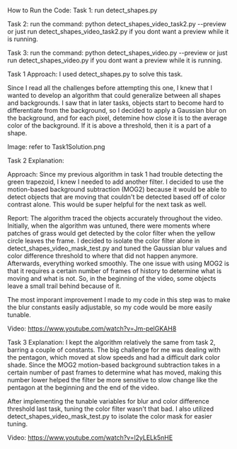 How to Run the Code:
Task 1: run detect_shapes.py

Task 2: run the command: python detect_shapes_video_task2.py --preview 
or just run detect_shapes_video_task2.py if you dont want a preview while it is running.

Task 3: run the command: python detect_shapes_video.py --preview
or just run detect_shapes_video.py if you dont want a preview while it is running.


Task 1 Approach:
I used detect_shapes.py to solve this task.

Since I read all the challenges before attempting this one, I knew that I wanted to develop an algorithm that could generalize between all shapes and backgrounds. I saw that in later tasks, objects start to become hard to differentiate from the background, so I decided to apply a Gaussian blur on the background, and for each pixel, detemine how close it is to the average color of the background. If it is above a threshold, then it is a part of a shape. 

Image: refer to Task1Solution.png

Task 2 Explanation:

Approach: Since my previous algorithm in task 1 had trouble detecting the green trapezoid, I knew I needed to add another filter. I decided to use the motion-based background subtraction (MOG2) because it would be able to detect objects that are moving that couldn't be detected based off of color contrast alone. This would be super helpful for the next task as well.

Report: The algorithm traced the objects accurately throughout the video. Initially, when the algorithm was untuned, there were moments where patches of grass would get detected by the color filter when the yellow circle leaves the frame. I decided to isolate the color filter alone in detect_shapes_video_mask_test.py and tuned the Gaussian blur values and color difference threshold to where that did not happen anymore. Afterwards, everything worked smoothly. The one issue with using MOG2 is that it requires a certain number of frames of history to determine what is moving and what is not. So, in the beginning of the video, some objects leave a small trail behind because of it.

The most imporant improvement I made to my code in this step was to make the blur constants easily adjustable, so my code would be more easily tunable.

Video: https://www.youtube.com/watch?v=Jm-pelGKAH8


Task 3 Explanation:
I kept the algorithm relatively the same from task 2, barring a couple of constants. The big challenge for me was dealing with the pentagon, which moved at slow speeds and had a difficult dark color shade. Since the MOG2 motion-based background subtraction takes in a certain number of past frames to determine what has moved, making this number lower helped the filter be more sensitive to slow change like the pentagon at the beginning and the end of the video. 

After implementing the tunable variables for blur and color difference threshold last task, tuning the color filter wasn't that bad. I also utilized detect_shapes_video_mask_test.py to isolate the color mask for easier tuning.


Video: https://www.youtube.com/watch?v=l2yLELk5nHE

